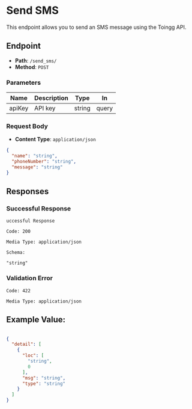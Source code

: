 # Send SMS

This endpoint allows you to send an SMS message using the Toingg API.

## Endpoint

- **Path**: `/send_sms/`
- **Method**: `POST`

### Parameters

| Name   | Description | Type   | In     |
|--------|-------------|--------|--------|
| apiKey | API key     | string | query  |

### Request Body

- **Content Type**: `application/json`

```json
{
  "name": "string",
  "phoneNumber": "string",
  "message": "string"
}
```



## Responses
### Successful Response

    uccessful Response

    Code: 200

    Media Type: application/json

    Schema:
    
    "string"

### Validation Error


    Code: 422

    Media Type: application/json


   ## Example Value:

   
``` json

{
  "detail": [
    {
      "loc": [
        "string",
        0
      ],
      "msg": "string",
      "type": "string"
    }
  ]
}

```

